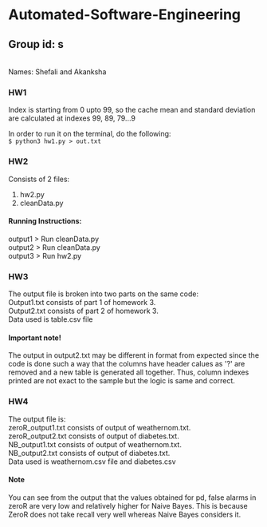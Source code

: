# Automated-Software-Engineering

## Group id: s
<br> Names: Shefali and Akanksha

### HW1
Index is starting from 0 upto 99, so the cache mean and standard deviation are calculated at indexes 99, 89, 79...9

In order to run it on the terminal, do the following:<br>
`$ python3 hw1.py > out.txt`

### HW2
Consists of 2 files:
1. hw2.py
2. cleanData.py

#### Running Instructions:
output1 > Run cleanData.py <br>
output2 > Run cleanData.py <br>
output3 > Run hw2.py <br>

### HW3
The output file is broken into two parts on the same code: <br>
Output1.txt consists of part 1 of homework 3. <br>
Output2.txt consists of part 2 of homework 3. <br>
Data used is table.csv file

#### Important note!
The output in output2.txt may be different in format from expected since the code is done such a way that the columns have header calues as '?' are removed and a new table is generated all together. Thus, column indexes printed are not exact to the sample  but the logic is same and correct.

### HW4
The output file is: <br>
zeroR_output1.txt consists of output of weathernom.txt. <br>
zeroR_output2.txt consists of output of diabetes.txt. <br>
NB_output1.txt consists of output of weathernom.txt. <br>
NB_output2.txt consists of output of diabetes.txt. <br>
Data used is weathernom.csv file and diabetes.csv

#### Note
You can see from the output that the values obtained for pd, false alarms in zeroR are very low and relatively higher for Naive Bayes. This is because ZeroR does not take recall very well whereas Naive Bayes considers it.

